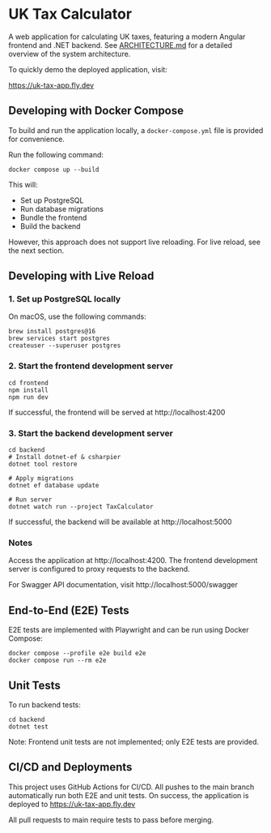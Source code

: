 # UK Tax Calculator

A web application for calculating UK taxes, featuring a modern Angular frontend and .NET backend. See [ARCHITECTURE.md](./ARCHITECTURE.md) for a detailed overview of the system architecture.

To quickly demo the deployed application, visit:

https://uk-tax-app.fly.dev

## Developing with Docker Compose

To build and run the application locally, a `docker-compose.yml` file is provided for convenience.

Run the following command:

```
docker compose up --build
```

This will:
- Set up PostgreSQL
- Run database migrations
- Bundle the frontend
- Build the backend

However, this approach does not support live reloading. For live reload, see the next section.

## Developing with Live Reload

### 1. Set up PostgreSQL locally

On macOS, use the following commands:

```
brew install postgres@16
brew services start postgres
createuser --superuser postgres
```

### 2. Start the frontend development server

```
cd frontend
npm install
npm run dev
```

If successful, the frontend will be served at http://localhost:4200

### 3. Start the backend development server

```
cd backend
# Install dotnet-ef & csharpier
dotnet tool restore

# Apply migrations
dotnet ef database update

# Run server
dotnet watch run --project TaxCalculator
```

If successful, the backend will be available at http://localhost:5000

### Notes
Access the application at http://localhost:4200. The frontend development server is configured to proxy requests to the backend.

For Swagger API documentation, visit http://localhost:5000/swagger

## End-to-End (E2E) Tests

E2E tests are implemented with Playwright and can be run using Docker Compose:

```
docker compose --profile e2e build e2e
docker compose run --rm e2e
```

## Unit Tests
To run backend tests:

```
cd backend
dotnet test
```

Note: Frontend unit tests are not implemented; only E2E tests are provided.


## CI/CD and Deployments
This project uses GitHub Actions for CI/CD. All pushes to the main branch automatically run both E2E and unit tests. On success, the application is deployed to https://uk-tax-app.fly.dev

All pull requests to main require tests to pass before merging.
